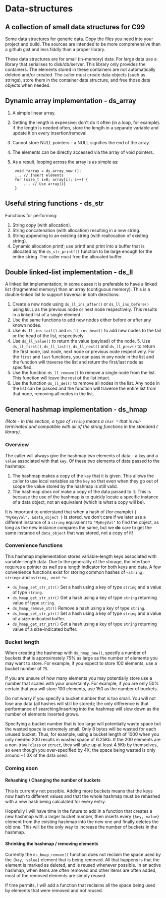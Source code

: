 # Data-structures
## A collection of small data structures for C99

Some data structures for generic data. Copy the files you need into your
project and build. The sources are intended to be more comprehensive
than a github gist and less fiddly than a proper library.

These data structures are for small (in-memory) data. For large data
use a library that serialises to disk/db/server. This library only
provides the containers. The elements stored in these containers are
not automatically deleted and/or created. The caller must create data
objects (such as strings), store them in the container data structure,
and free those data objects when needed.

## Dynamic array implementation - ds_array
1. A simple linear array.
2. Getting the length is expensive: don't do it often (in a loop, for
   example). If the length is needed often, store the length in a separate
   variable and update it on every insertion/removal.
3. Cannot store NULL pointers - a NULL signifies the end of the array.
4. The elements can be directly accessed via the array of void pointers.
5. As a result, looping across the array is as simple as:

        void *array = ds_array_new ();
        ... // Insert elements
        for (size_t i=0; array[i]; i++) {
            ... // Use array[i]
        }

## Useful string functions - ds_str
Functions for performing:
1. String copy (with allocation).
2. String concatenation (with allocation) resulting in a new string.
3. String appending to an existing string (with reallocation of existing
   string).
4. Dynamic allocation printf; use printf and print into a buffer that is
   allocated by the `ds_str_printf()` function to be large enough for the
   entire string. The caller must free the allocated buffer.

## Double linked-list implementation - ds_ll
A linked list implementation; in some cases it is preferable to have a
linked list (fragmented memory) than an array (contiguous memory). This is
a double-linked list to support traversal in both directions:
1. Create a new node using `ds_ll_ins_after()` or `ds_ll_ins_before()`
   using `NULL` as the previous node or next node respectively. This results
   in a linked list of a single element.
2. Use the same functions to add new nodes either before or after any
   known nodes.
3. Use `ds_ll_ins_tail()` and `ds_ll_ins_head()` to add new nodes to
   the tail or the head of the list, respectively.
4. Use `ds_ll_value()` to return the value (payload) of the node.  5. Use
   `ds_ll_first()`, `ds_ll_last()`, `ds_ll_next()` and `ds_ll_prev()`
   to return the first node, last node, next node or previous node
   respectively. For the `first` and `last` functions, you can pass in any
   node in the list and the function will traverse the list and return the
   first/last node as specified.
6. Use the function `ds_ll_remove()` to remove a single node from
   the list.  This function will leave the rest of the list intact.
7. Use the function `ds_ll_del()` to remove all nodes in the list. Any
   node in the list can be passed and the function will traverse the entire
   list from that node, removing all nodes in the list.

## General hashmap implementation - ds_hmap
_(Note - In this section, a type of `string` means a `char *` that is
nul-terminated and compatible with all of the string functions in the
standard `C` library)._

### Overview
The caller will always give the hashmap two elements of data - a `key` and
a `value` associated with that `key`. Of these two elements of data passed
to the hashmap:
1. The hashmap makes a copy of the `key` that it is given. This allows the
   caller to use local variables as the `key` so that even when they go
   out of scope the value stored by the hashmap is still valid.
2. The hashmap _does not_ make a copy of the data passed to it. This is
   because the use of the hashmap is to quickly locate a specific instance
   of a data object, not an equivalent (which is what a copy will be).

It is important to understand that when a hash of (for example)
`{ "MyKeyVal", &data_object }` is stored, we don't care if we later use
a different instance of a `string` equivalent to `"MyKeyVal"` to find the
object, as long as the new instance compares the same, but we __do__ care
to get the same instance of `data_object` that was stored, not a copy of
it!

### Convenience functions
This hashmap implementation stores variable-length keys associated with
variable-length data. Due to the generality of the storage, the interface
requires a pointer _as well as_ a length indicator for both keys and data.
A few convenience functions exist for storing common hashes of
`<string, string>` and `<string, void *>`:
   - `ds_hmap_set_str_str()`
      Set a hash using a key of type `string` and a value of type
      `string`.
   - `ds_hmap_get_str_str()`
      Get a hash using a key of type `string` returning value of type
      `string`.
   - `ds_hmap_remove_str()`
      Remove a hash using a key of type `string`.
   - `ds_hmap_set_str_ptr()`
      Set a hash using a key of type `string` and a value of a
      size-indicated buffer.
   - `ds_hmap_get_str_ptr()`
      Get a hash using a key of type `string` returning value of a
      size-indicated buffer.

### Bucket length
When creating the hashmap with `ds_hmap_new()`, specify a number of
buckets that is approximately 75% as large as the number of elements you
may want to store. For example, if you expect to store 100 elements, use a
bucket number of `75`.

If you are unsure of how many elements you may potentially store use a number
that scales with your uncertainty. For example, if you are only 50%
certain that you will store 100 elements, use 150 as the number of
buckets.

Do not worry if you specify a bucket number that is too small. You will not
lose any data (all hashes will still be stored); the only difference is that
performance of searching/inserting into the hashmap will slow down as the
number of elements inserted grows.

Specifying a bucket number that is too large will potentially waste space
but the wasted space is extremely small. Only 8 bytes will be wasted for each
unused bucket. Thus, for example, using a bucket length of 1000 when you
only needed 200 results in wasted space of 6.25Kb. If the 200 elements are
a non-trival `class` or `struct`, they will take up at least 4.5Kb by
themselves, so even though you over-specified by 4X, the space being
wasted is only around ~1.3X of the data used.

### Coming soon
#### Rehashing / Changing the number of buckets
This is currently not possible. Adding more buckets means that the keys now
hash to different values and that the whole hashmap must be rehashed with
a new hash being calculated for every entry.

Hopefully I will have time in the future to add in a function that creates
a new hashmap with a larger bucket number, then inserts every `{key, value}`
element from the existing hashmap into the new one and finally deletes the
old one. This will be the only way to increase the number of buckets in
the hashmap.

#### Shrinking the hashmap / removing elements
Currently the `ds_hmap_remove()` function does not reclaim the space used
by the `{key, value}` element that is being removed. All that happens is
that the element is marked as deleted, and is reused whenever possible.
In an active hashmap, when items are often removed and other items are
often added, most of the removed elements are simply reused.

If time permits, I will add a function that reclaims all the space being
used by elements that were removed and not reused.
